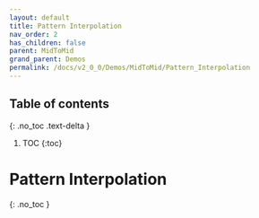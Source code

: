 ```yaml
---
layout: default
title: Pattern Interpolation
nav_order: 2
has_children: false
parent: MidToMid
grand_parent: Demos
permalink: /docs/v2_0_0/Demos/MidToMid/Pattern_Interpolation
---
```



## Table of contents
{: .no_toc .text-delta }

1. TOC
{:toc}

# Pattern Interpolation
{: .no_toc }

